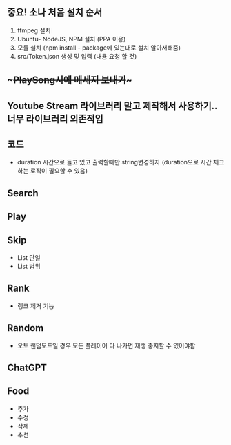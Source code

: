 ## 중요! 소나 처음 설치 순서
1. ffmpeg 설치
2. Ubuntu- NodeJS, NPM 설치 (PPA 이용)
3. 모듈 설치 (npm install - package에 있는대로 설치 알아서해줌)
4. src/Token.json 생성 및 입력 (내용 요청 할 것)

## ~~~PlaySong시에 메세지 보내기~~~


## Youtube Stream 라이브러리 말고 제작해서 사용하기.. 너무 라이브러리 의존적임

## 코드
- duration 시간으로 들고 있고 출력할때만 string변경하자 (duration으로 시간 체크하는 로직이 필요할 수 있음)
## Search
## Play
## Skip
- List 단일
- List 범위
## Rank
- 랭크 제거 기능
## Random
- 오토 랜덤모드일 경우 모든 플레이어 다 나가면 재생 중지할 수 있어야함
## ChatGPT
## Food
- 추가
- 수정
- 삭제
- 추천